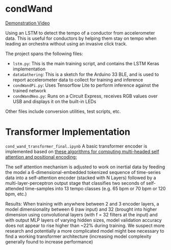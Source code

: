 # condWand
[Demonstration Video](https://youtu.be/uQUrC3XMN-k)

Using an LSTM to detect the tempo of a conductor from accelerometer data. This is useful for conductors by helping them stay on tempo when leading an orchestra without using an invasive click track.

The project spans the following files:
* `lstm.py`: This is the main training script, and contains the LSTM Keras implementation
* `dataGathering`: This is a sketch for the Arduino 33 BLE, and is used to report accelerometer data to collect for training and inference
* `condWandPi.py`: Uses Tensorflow Lite to perform inference against the trained network
* `condWandNeo.py`: Runs on a Circuit Express, receives RGB values over USB and displays it on the built-in LEDs

Other files include conversion utilities, test scripts, etc.

# Transformer Implementation
 
`cond_wand_transformer_final.ipynb` A basic transformer encoder is implemented based on [these algorithms for computing multi-headed self attention and positional encoding:](https://www.kaggle.com/code/arunprathap/transformer-encoder-implementation/notebook)

The self attention mechanism is adjusted to work on inertial data by feeding the model a 6-dimensional-embedded tokenized sequence of time-series data into a self-attention encoder (stacked with N Layers) followed by a multi-layer-perceptron output stage that classifies two seconds of self-attended time-samples into 13 tempo classes (e.g. 65 bpm or 70 bpm or 120 bpm, etc.)

Results:
When training with anywhere between 2 and 3 encoder layers, a model dimensionality between 6 (raw input) and 32 (brought into higher dimension using convolutional layers (with f = 32 filters at the input) and with output MLP layers of varying hidden sizes, model validation accuracy does not appear to rise higher than ~22% during training. We suspect more research and potentially a more complicated model might bee necessary to find a working transformer architecture (increasing model complexity generally found to increase performance)

